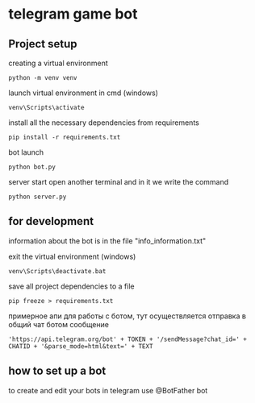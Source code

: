 # telegram game bot
## Project setup
creating a virtual environment
```
python -m venv venv
```
launch virtual environment in cmd (windows)
```
venv\Scripts\activate
```
install all the necessary dependencies from requirements
```
pip install -r requirements.txt
```
bot launch
```
python bot.py
```
server start
open another terminal and in it we write the command
```
python server.py
```
## for development
information about the bot is in the file "info_information.txt"

exit the virtual environment (windows)
```
venv\Scripts\deactivate.bat
```
save all project dependencies to a file
```
pip freeze > requirements.txt
```
примерное апи для работы с ботом, тут осуществляется отправка в общий чат ботом сообщение
```
'https://api.telegram.org/bot' + TOKEN + '/sendMessage?chat_id=' + CHATID + '&parse_mode=html&text=' + TEXT
```
## how to set up a bot
to create and edit your bots in telegram use @BotFather bot
